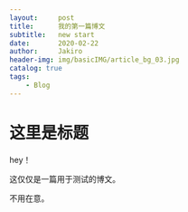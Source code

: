 ```yaml
---
layout:     post
title:      我的第一篇博文
subtitle:   new start
date:       2020-02-22
author:     Jakiro
header-img: img/basicIMG/article_bg_03.jpg
catalog: true
tags:
	- Blog
---
```

# 这里是标题

hey！

这仅仅是一篇用于测试的博文。

不用在意。
